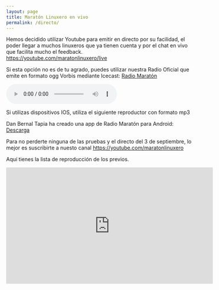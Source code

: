```yaml
---
layout: page
title: Maratón Linuxero en vivo
permalink: /directo/
---
```


Hemos decidido utilizar Youtube para emitir en directo por su facilidad, el poder llegar a muchos linuxeros que ya tienen cuenta y por el chat en vivo que facilita mucho el feedback.  
<https://youtube.com/maratonlinuxero/live>


Si esta opción no es de tu agrado, puedes utilizar nuestra Radio Oficial que emite en formato ogg Vorbis mediante Icecast: [Radio Maratón](http://radiomaraton.ml)

<audio controls>
     <source src="http://200.24.229.253:8000/maratonlinuxero.ogg" type="audio/ogg">
     Your browser does not support the audio element.
</audio>

Si utilizas dispositivos IOS, utiliza el siguiente reproductor con formato mp3

<audio><source src="http://200.24.229.253:8888/;?type=http" type="audio/mpeg"></audio>

Dan Bernal Tapia ha creado una app de Radio Maratón para Android: [Descarga](http://maratonlinuxero.github.io/Maraton-Linuxero_1.3.apk)

Para no perderte ninguna de las pruebas y el directo del 3 de septiembre, lo mejor es suscribirte a nuesto canal <https://youtube.com/maratonlinuxero>

Aquí tienes la lista de reproducción de los previos.
<iframe width="560" height="315" src="https://www.youtube.com/embed/videoseries?list=PLz7ZCufmrnKJCLvFetPvz2mdiBy4vSmKf" frameborder="0" allowfullscreen></iframe>
